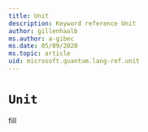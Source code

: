 ```yaml
---
title: Unit
description: Keyword reference Unit
author: gillenhaalb
ms.author: a-gibec
ms.date: 05/09/2020
ms.topic: article
uid: microsoft.quantum.lang-ref.unit
---
```


# `Unit`

fill